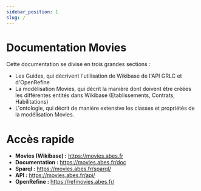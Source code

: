 ```yaml
---
sidebar_position: 1
slug: /
---
```


# Documentation Movies

Cette documentation se divise en trois grandes sections :

* Les Guides, qui décrivent l'utilisation de Wikibase de l'API GRLC et d'OpenRefine
* La modélisation Movies, qui décrit la manière dont doivent être créées les différentes entités dans Wikibase (Etablissements, Contrats, Habilitations)
* L'ontologie, qui décrit de manière extensive les classes et propriétés de la modélisation Movies. 

# Accès rapide

* **Movies (Wikibase) :** https://movies.abes.fr
* **Documentation :** https://movies.abes.fr/doc
* **Sparql :** https://movies.abes.fr/sparql/
* **API :** https://movies.abes.fr/api/
* **OpenRefine :** https://refmovies.abes.fr/


